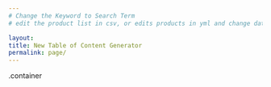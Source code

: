 ```yaml
---
# Change the Keyword to Search Term
# edit the product list in csv, or edits products in yml and change data.product to data.products

layout: 
title: New Table of Content Generator
permalink: page/
---
```

.container
